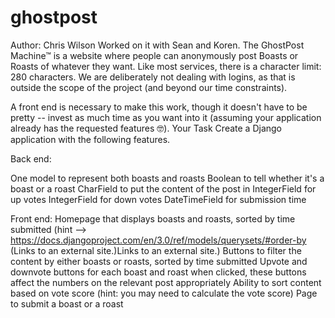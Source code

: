 # ghostpost
Author: Chris Wilson
Worked on it with Sean and Koren.
The GhostPost Machine™ is a website where people can anonymously post Boasts or Roasts of whatever they want. Like most services, there is a character limit: 280 characters. We are deliberately not dealing with logins, as that is outside the scope of the project (and beyond our time constraints). 

A front end is necessary to make this work, though it doesn't have to be pretty -- invest as much time as you want into it (assuming your application already has the requested features 🤓).
Your Task
Create a Django application with the following features.

Back end:

One model to represent both boasts and roasts
Boolean to tell whether it's a boast or a roast
CharField to put the content of the post in
IntegerField for up votes
IntegerField for down votes
DateTimeField for submission time

Front end: 
Homepage that displays boasts and roasts, sorted by time submitted (hint --> https://docs.djangoproject.com/en/3.0/ref/models/querysets/#order-by (Links to an external site.)Links to an external site.)
Buttons to filter the content by either boasts or roasts, sorted by time submitted
Upvote and downvote buttons for each boast and roast
when clicked, these buttons affect the numbers on the relevant post appropriately
Ability to sort content based on vote score (hint: you may need to calculate the vote score) 
Page to submit a boast or a roast

 